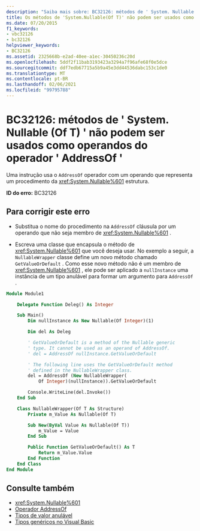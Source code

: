 ```yaml
---
description: "Saiba mais sobre: BC32126: métodos de ' System. Nullable (Of T) ' não podem ser usados como operandos do operador ' AddressOf '"
title: Os métodos de 'System.Nullable(Of T)' não podem ser usados como operandos do operador 'AddressOf'
ms.date: 07/20/2015
f1_keywords:
- vbc32126
- bc32126
helpviewer_keywords:
- BC32126
ms.assetid: 2325668b-e2ad-40ee-a1ec-30450236c20d
ms.openlocfilehash: 5ddf2f11bab3193423a3294a7f96afe68f0e5dce
ms.sourcegitcommit: ddf7edb67715a5b9a45e3dd44536dabc153c1de0
ms.translationtype: MT
ms.contentlocale: pt-BR
ms.lasthandoff: 02/06/2021
ms.locfileid: "99795788"
---
```

# <a name="bc32126-methods-of-systemnullableof-t-cannot-be-used-as-operands-of-the-addressof-operator"></a>BC32126: métodos de ' System. Nullable (Of T) ' não podem ser usados como operandos do operador ' AddressOf '

Uma instrução usa o `AddressOf` operador com um operando que representa um procedimento da <xref:System.Nullable%601> estrutura.

 **ID do erro:** BC32126

## <a name="to-correct-this-error"></a>Para corrigir este erro

- Substitua o nome do procedimento na `AddressOf` cláusula por um operando que não seja membro de <xref:System.Nullable%601> .

- Escreva uma classe que encapsula o método de <xref:System.Nullable%601> que você deseja usar. No exemplo a seguir, a `NullableWrapper` classe define um novo método chamado `GetValueOrDefault` . Como esse novo método não é um membro de <xref:System.Nullable%601> , ele pode ser aplicado a `nullInstance` uma instância de um tipo anulável para formar um argumento para `AddressOf` .

```vb
Module Module1

    Delegate Function Deleg() As Integer

    Sub Main()
        Dim nullInstance As New Nullable(Of Integer)(1)

        Dim del As Deleg

        ' GetValueOrDefault is a method of the Nullable generic
        ' type. It cannot be used as an operand of AddressOf.
        ' del = AddressOf nullInstance.GetValueOrDefault

        ' The following line uses the GetValueOrDefault method
        ' defined in the NullableWrapper class.
        del = AddressOf (New NullableWrapper(
            Of Integer)(nullInstance)).GetValueOrDefault

        Console.WriteLine(del.Invoke())
    End Sub

    Class NullableWrapper(Of T As Structure)
        Private m_Value As Nullable(Of T)

        Sub New(ByVal Value As Nullable(Of T))
            m_Value = Value
        End Sub

        Public Function GetValueOrDefault() As T
            Return m_Value.Value
        End Function
    End Class
End Module
```

## <a name="see-also"></a>Consulte também

- <xref:System.Nullable%601>
- [Operador AddressOf](../operators/addressof-operator.md)
- [Tipos de valor anulável](../../programming-guide/language-features/data-types/nullable-value-types.md)
- [Tipos genéricos no Visual Basic](../../programming-guide/language-features/data-types/generic-types.md)
